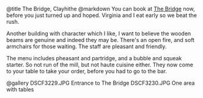 @title		The Bridge, Clayhithe
@markdown
You can book at
[The Bridge](https://www.chefandbrewer.com/pubs/cambridgeshire/bridge/) now, before you just turned up and hoped.
Virginia and I eat early so we beat the rush.

Another building with character which I like, I want to
believe the wooden beams are genuine and indeed they may
be.  There's an open fire, and soft armchairs for those
waiting.  The staff are pleasant and friendly.

The menu includes pheasant and partridge, and a bubble
and squeak starter.  So not run of the mill, but not
haute cuisine either.  They now come to your table
to take your order, before you had to go to the bar.

@gallery
DSCF3229.JPG		Entrance to The Bridge
DSCF3230.JPG		One area with tables
